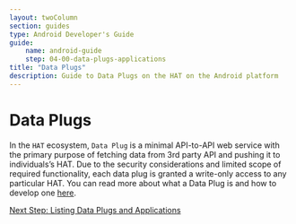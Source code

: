 ```yaml
---
layout: twoColumn
section: guides
type: Android Developer's Guide
guide:
    name: android-guide
    step: 04-00-data-plugs-applications
title: "Data Plugs"
description: Guide to Data Plugs on the HAT on the Android platform
---
```


# Data Plugs

In the `HAT` ecosystem, `Data Plug` is a minimal API-to-API web service with the primary purpose of fetching data from 3rd party API and pushing it to individuals’s HAT. Due to the security considerations and limited scope of required functionality, each data plug is granted a write-only access to any particular HAT. You can read more about what a Data Plug is and how to develop one [here](https://developers.hubofallthings.com/guides/building-data-plug/).

<nav class="pager-nav">
<a href="" style="display:none;"></a>
<a href="04-01-fetch-existing-data-plugs-applications.html">Next Step: Listing Data Plugs and Applications</a>
</nav>
